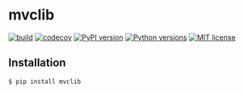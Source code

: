 # mvclib

[![build](https://github.com/gitzhou/mvclib/actions/workflows/build.yml/badge.svg)](https://github.com/gitzhou/mvclib/actions/workflows/build.yml)
[![codecov](https://codecov.io/gh/gitzhou/mvclib/branch/master/graph/badge.svg?token=65MX3H7DF3)](https://codecov.io/gh/gitzhou/mvclib)
[![PyPI version](https://img.shields.io/pypi/v/mvclib)](https://pypi.org/project/mvclib)
[![Python versions](https://img.shields.io/pypi/pyversions/mvclib)](https://pypi.org/project/mvclib)
[![MIT license](https://img.shields.io/badge/license-MIT-blue)](https://en.wikipedia.org/wiki/MIT_License)

## Installation

```
$ pip install mvclib
```
